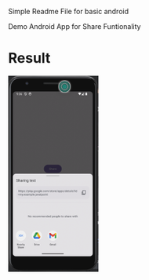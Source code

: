 Simple Readme File for basic android 


Demo Android App for Share  Funtionality

# Result
<img src ="https://github.com/Mirzaazmath/android_basic/blob/basic_Share/app/src/main/res/output/result.png" height="400">
